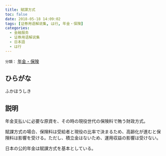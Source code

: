 ```yaml
---
title: 賦課方式
toc: false
date: 2018-05-18 14:09:02
tags: [证券用语解说集, は行, 年金・保険]
categories:
  - 金融服务
  - 证券用语解说集
  - 日本語
  - は行
---
```


`分類：` [年金・保険](/tags/年金・保険/)

## ひらがな

ふかほうしき

## 説明

年金支払いに必要な原資を、その時の現役世代の保険料で賄う財政方式。

賦課方式の場合、保険料は受給者と現役の比率で決まるため、高齢化が進むと保険料は影響を受ける。ただし、積立金はないため、運用収益の影響は受けない。

日本の公的年金は賦課方式を基本としている。
